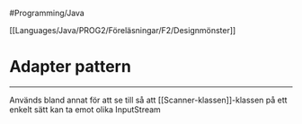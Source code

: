 #Programming/Java 

[[Languages/Java/PROG2/Föreläsningar/F2/Designmönster]]
# Adapter pattern
***
Används bland annat för att se till så att [[Scanner-klassen]]-klassen på ett enkelt sätt kan ta emot olika InputStream 